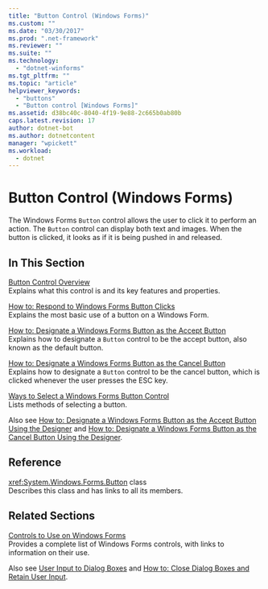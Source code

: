 ```yaml
---
title: "Button Control (Windows Forms)"
ms.custom: ""
ms.date: "03/30/2017"
ms.prod: ".net-framework"
ms.reviewer: ""
ms.suite: ""
ms.technology: 
  - "dotnet-winforms"
ms.tgt_pltfrm: ""
ms.topic: "article"
helpviewer_keywords: 
  - "buttons"
  - "Button control [Windows Forms]"
ms.assetid: d38bc40c-8040-4f19-9e88-2c665b0ab80b
caps.latest.revision: 17
author: dotnet-bot
ms.author: dotnetcontent
manager: "wpickett"
ms.workload: 
  - dotnet
---
```

# Button Control (Windows Forms)
The Windows Forms `Button` control allows the user to click it to perform an action. The `Button` control can display both text and images. When the button is clicked, it looks as if it is being pushed in and released.  
  
## In This Section  
 [Button Control Overview](../../../../docs/framework/winforms/controls/button-control-overview-windows-forms.md)  
 Explains what this control is and its key features and properties.  
  
 [How to: Respond to Windows Forms Button Clicks](../../../../docs/framework/winforms/controls/how-to-respond-to-windows-forms-button-clicks.md)  
 Explains the most basic use of a button on a Windows Form.  
  
 [How to: Designate a Windows Forms Button as the Accept Button](../../../../docs/framework/winforms/controls/how-to-designate-a-windows-forms-button-as-the-accept-button.md)  
 Explains how to designate a `Button` control to be the accept button, also known as the default button.  
  
 [How to: Designate a Windows Forms Button as the Cancel Button](../../../../docs/framework/winforms/controls/how-to-designate-a-windows-forms-button-as-the-cancel-button.md)  
 Explains how to designate a `Button` control to be the cancel button, which is clicked whenever the user presses the ESC key.  
  
 [Ways to Select a Windows Forms Button Control](../../../../docs/framework/winforms/controls/ways-to-select-a-windows-forms-button-control.md)  
 Lists methods of selecting a button.  
  
 Also see [How to: Designate a Windows Forms Button as the Accept Button Using the Designer](../../../../docs/framework/winforms/controls/designate-a-wf-button-as-the-accept-button-using-the-designer.md) and [How to: Designate a Windows Forms Button as the Cancel Button Using the Designer](../../../../docs/framework/winforms/controls/designate-a-wf-button-as-the-cancel-button-using-the-designer.md).  
  
## Reference  
 <xref:System.Windows.Forms.Button> class  
 Describes this class and has links to all its members.  
  
## Related Sections  
 [Controls to Use on Windows Forms](../../../../docs/framework/winforms/controls/controls-to-use-on-windows-forms.md)  
 Provides a complete list of Windows Forms controls, with links to information on their use.  
  
 Also see [User Input to Dialog Boxes](http://msdn.microsoft.com/library/63ad8645-6842-45e8-b215-73f778e29a55) and [How to: Close Dialog Boxes and Retain User Input](http://msdn.microsoft.com/library/9e118fad-3bf4-4f70-a3de-a0cda2b0229d).
